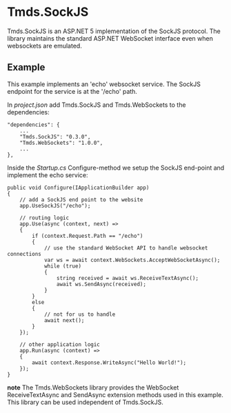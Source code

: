 # Tmds.SockJS
Tmds.SockJS is an ASP.NET 5 implementation of the SockJS protocol. The library maintains the standard ASP.NET WebSocket interface even when websockets are emulated.

## Example

This example implements an 'echo' websocket service. The SockJS endpoint for the service is at the '/echo' path.

In *project.json* add Tmds.SockJS and Tmds.WebSockets to the dependencies:

	"dependencies": {
		...
		"Tmds.SockJS": "0.3.0",
		"Tmds.WebSockets": "1.0.0",
		...
	},

Inside the *Startup.cs* Configure-method we setup the SockJS end-point and implement the echo service:

	public void Configure(IApplicationBuilder app)
	{
		// add a SockJS end point to the website
		app.UseSockJS("/echo");

		// routing logic
		app.Use(async (context, next) =>
		{
			if (context.Request.Path == "/echo")
			{
				// use the standard WebSocket API to handle websocket connections
				var ws = await context.WebSockets.AcceptWebSocketAsync();
				while (true)
				{
					string received = await ws.ReceiveTextAsync();
					await ws.SendAsync(received);
				}
			}
			else
			{
				// not for us to handle
				await next();
			}
		});

		// other application logic
		app.Run(async (context) =>
		{
			await context.Response.WriteAsync("Hello World!");
		});
	}

**note** The Tmds.WebSockets library provides the WebSocket ReceiveTextAsync and SendAsync extension methods used in this example. This library can be used independent of Tmds.SockJS.

